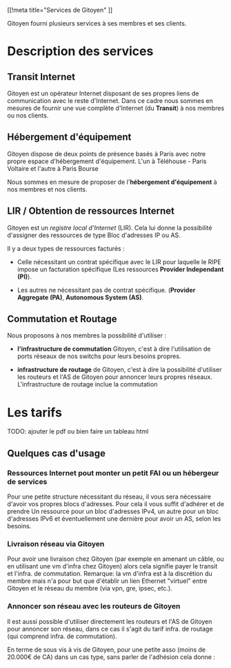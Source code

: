 [[!meta title="Services de Gitoyen" ]]

Gitoyen fourni plusieurs services à ses membres et ses clients.

# Description des services

## Transit Internet

Gitoyen est un opérateur Internet disposant de ses propres liens de
communication avec le reste d'Internet. Dans ce cadre nous sommes en mesures de
fournir une vue complète d'Internet (du **Transit**)  à nos membres ou nos clients.

## Hébergement d'équipement

Gitoyen dispose de deux points de présence basés à Paris avec notre propre
espace d'hébergement d'équipement. L'un à Téléhouse - Paris Voltaire et l'autre
à Paris Bourse

Nous sommes en mesure de proposer de l'**hébergement d'équipement** à nos membres
et nos clients.

## LIR / Obtention de ressources Internet

Gitoyen est un *registre local d'Internet* (LIR). Cela lui donne la possibilité
d'assigner des ressources de type Bloc d'adresses IP ou AS.

Il y a deux types de ressources facturés :

* Celle nécessitant un contrat spécifique avec le LIR pour laquelle le RIPE
  impose un facturation spécifique (Les ressources **Provider Independant
  (PI)**).

* Les autres ne nécessitant pas de contrat spécifique. (**Provider Aggregate
  (PA)**, **Autonomous System (AS)**.


## Commutation et Routage

Nous proposons à nos membres la possibilité d'utiliser :

* **l'infrastructure de commutation** Gitoyen, c'est à dire l'utilisation de ports
  réseaux de nos switchs pour leurs besoins propres.  

* **infrastructure de routage** de Gitoyen, c'est à dire la possibilité
  d'utiliser les routeurs et l'AS de Gitoyen pour annoncer leurs propres
  réseaux. L'infrastructure de routage inclue la commutation

# Les tarifs

TODO: ajouter le pdf ou bien faire un tableau html


## Quelques cas d'usage

### Ressources Internet pout monter un petit FAI ou un hébergeur de services

Pour une petite structure nécessitant du réseau, il vous sera nécessaire
d'avoir vos propres blocs d'adresses. Pour cela il vous suffit d'adhérer et de
prendre Un ressource pour un bloc d'adresses IPv4, un autre pour un bloc
d'adresses IPv6 et éventuellement une dernière pour avoir un AS, selon les besoins.

### Livraison réseau via Gitoyen

Pour avoir une livraison chez Gitoyen (par exemple en amenant un câble, ou en
utilisant une vm d'infra chez Gitoyen) alors cela signifie payer le transit et
l'infra. de commutation.  Remarque: la vm d'infra est à la discrétion du membre
mais n'a pour but que d'établir un lien Ethernet "virtuel" entre Gitoyen et le
réseau du membre (via vpn, gre, ipsec, etc.).

### Annoncer son réseau avec les routeurs de Gitoyen

Il est aussi possible d'utiliser directement les routeurs et l'AS
de Gitoyen pour annoncer son réseau, dans ce cas il s'agit du tarif
infra. de routage (qui comprend infra. de commutation).


En terme de sous vis à vis de Gitoyen, pour une petite asso (moins de
20.000€ de CA) dans un cas type, sans parler de l'adhésion cela donne :


